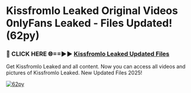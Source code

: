 # Kissfromlo Leaked Original Videos 0nlyFans Leaked - Files Updated! (62py)

<h3>🔴 CLICK HERE 🌐==►► <a href="https://tinyurl.com/2jnfzry5" rel="nofollow">Kissfromlo Leaked Updated Files</a></h3>

Get Kissfromlo Leaked and all content. Now you can access all videos and pictures of Kissfromlo Leaked. New Updated Files 2025!

[![62py](https://i.imgur.com/GyGTBgg.gif)](https://tinyurl.com/2jnfzry5)
